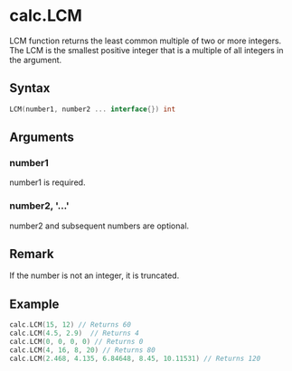 # calc.LCM

LCM function returns the least common multiple of two or more integers.
The LCM is the smallest positive integer that is a multiple of all integers in the argument.

## Syntax

```go
LCM(number1, number2 ... interface{}) int
```

## Arguments

### number1

number1 is required.

### number2, '...'

number2 and subsequent numbers are optional.

## Remark

If the number is not an integer, it is truncated.

## Example

```Go
calc.LCM(15, 12) // Returns 60
calc.LCM(4.5, 2.9)  // Returns 4
calc.LCM(0, 0, 0, 0) // Returns 0
calc.LCM(4, 16, 8, 20) // Returns 80
calc.LCM(2.468, 4.135, 6.84648, 8.45, 10.11531) // Returns 120
```
